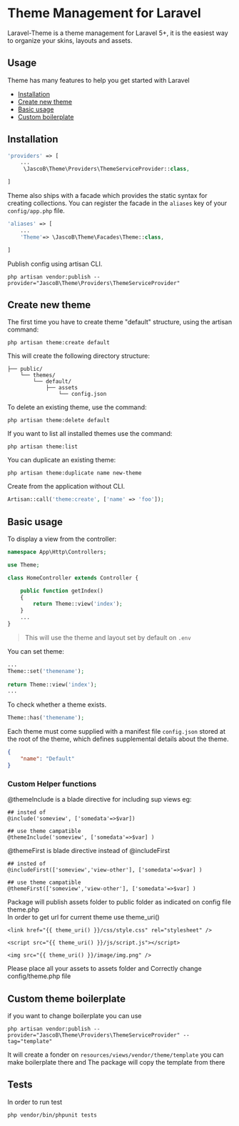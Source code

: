 # Theme Management for Laravel

Laravel-Theme is a theme management for Laravel 5+, it is the easiest way to organize your skins, layouts and assets.

## Usage

Theme has many features to help you get started with Laravel

- [Installation](#installation)
- [Create new theme](#create-new-theme)
- [Basic usage](#basic-usage)
- [Custom boilerplate](#custom-theme-boilerplate)



## Installation


~~~php
'providers' => [
	...
	 \JascoB\Theme\Providers\ThemeServiceProvider::class,

]
~~~

Theme also ships with a facade which provides the static syntax for creating collections. You can register the facade in the `aliases` key of your `config/app.php` file.

~~~php
'aliases' => [
	...
	'Theme'=> \JascoB\Theme\Facades\Theme::class,

]
~~~
Publish config using artisan CLI.

~~~
php artisan vendor:publish --provider="JascoB\Theme\Providers\ThemeServiceProvider"
~~~

## Create new theme

The first time you have to create theme "default" structure, using the artisan command:

~~~
php artisan theme:create default
~~~


This will create the following directory structure:

```
├── public/
    └── themes/
	    └── default/
		    ├── assets
        	    └── config.json
```

To delete an existing theme, use the command:

~~~
php artisan theme:delete default
~~~

If you want to list all installed themes use the command:

~~~
php artisan theme:list
~~~

You can duplicate an existing theme:
~~~
php artisan theme:duplicate name new-theme
~~~



Create from the application without CLI.

~~~php
Artisan::call('theme:create', ['name' => 'foo']);
~~~

## Basic usage

To display a view from the controller:

~~~php
namespace App\Http\Controllers;

use Theme;

class HomeController extends Controller {

	public function getIndex()
	{
		return Theme::view('index');
	}
	...
}
~~~
>This will use the theme and layout set by default on `.env`

		
You can set theme:

~~~php
...		
Theme::set('themename');
        
return Theme::view('index');
...
~~~

To check whether a theme exists.

~~~php
Theme::has('themename');
~~~

Each theme must come supplied with a manifest file `config.json` stored at the root of the theme, which defines supplemental details about the theme. 
~~~json
{
    "name": "Default"
}
~~~

### Custom Helper functions
@themeInclude is a blade directive for including sup views eg:
~~~ 
## insted of 
@include('someview', ['somedata'=>$var])

## use theme campatible
@themeInclude('someview', ['somedata'=>$var] )
~~~

@themeFirst is blade directive instead of @includeFirst
~~~ 
## insted of 
@includeFirst(['someview','view-other'], ['somedata'=>$var] )

## use theme campatible
@themeFirst(['someview','view-other'], ['somedata'=>$var] )
~~~

Package will publish assets folder to public folder as indicated on config file theme.php  
In order to get url for current theme use  theme_uri()
``` 
<link href="{{ theme_uri() }}/css/style.css" rel="stylesheet" />

<script src="{{ theme_uri() }}/js/script.js"></script>

<img src="{{ theme_uri() }}/image/img.png" />

```

Please place all your assets to assets folder and  Correctly change config/theme.php file

## Custom theme boilerplate
if you want to change boilerplate you can use 
~~~
php artisan vendor:publish --provider="JascoB\Theme\Providers\ThemeServiceProvider" --tag="template"
~~~
It will create a fonder on ``resources/views/vendor/theme/template``
you can make boilerplate there and The package will copy the template from there

## Tests
In order to run test
~~~
php vendor/bin/phpunit tests
~~~
